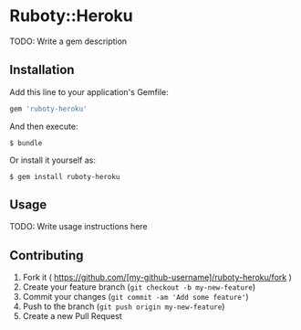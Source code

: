 # Ruboty::Heroku

TODO: Write a gem description

## Installation

Add this line to your application's Gemfile:

```ruby
gem 'ruboty-heroku'
```

And then execute:

    $ bundle

Or install it yourself as:

    $ gem install ruboty-heroku

## Usage

TODO: Write usage instructions here

## Contributing

1. Fork it ( https://github.com/[my-github-username]/ruboty-heroku/fork )
2. Create your feature branch (`git checkout -b my-new-feature`)
3. Commit your changes (`git commit -am 'Add some feature'`)
4. Push to the branch (`git push origin my-new-feature`)
5. Create a new Pull Request
